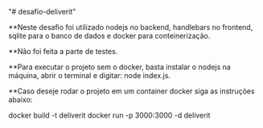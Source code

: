 "# desafio-deliverit" 

**Neste desafio foi utilizado nodejs no backend, handlebars no frontend, sqlite para o banco de dados e docker para conteinerização.

**Não foi feita a parte de testes.

**Para executar o projeto sem o docker, basta instalar o nodejs na máquina, abrir o terminal e digitar: node index.js.

**Caso deseje rodar o projeto em um container docker siga as instruções abaixo:

docker build -t deliverit
docker run -p 3000:3000 -d deliverit
